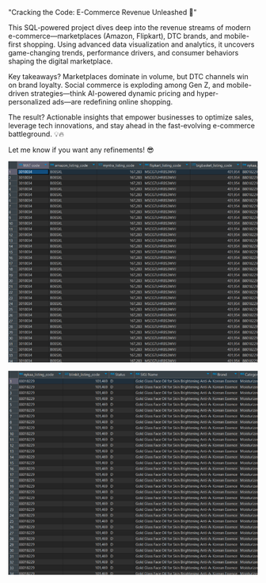 "Cracking the Code: E-Commerce Revenue Unleashed 🚀"

This SQL-powered project dives deep into the revenue streams of modern e-commerce—marketplaces (Amazon, Flipkart), DTC brands, and mobile-first shopping. Using advanced data visualization and analytics, it uncovers game-changing trends, performance drivers, and consumer behaviors shaping the digital marketplace.

Key takeaways? Marketplaces dominate in volume, but DTC channels win on brand loyalty. Social commerce is exploding among Gen Z, and mobile-driven strategies—think AI-powered dynamic pricing and hyper-personalized ads—are redefining online shopping.

The result? Actionable insights that empower businesses to optimize sales, leverage tech innovations, and stay ahead in the fast-evolving e-commerce battleground. 💡🔥

Let me know if you want any refinements! 😎


![image alt](https://github.com/PS1215/Analysis-of-Revenue-Figures-Generated-SQL-Project/blob/89351c619dce2f9d1d3984e0993fb59ee3398eed/Mat%20code.png)

![image alt](https://github.com/PS1215/Analysis-of-Revenue-Figures-Generated-SQL-Project/blob/276f6d58222f73d316d6afae945ed9fa9c288bee/listing%20code.png)
